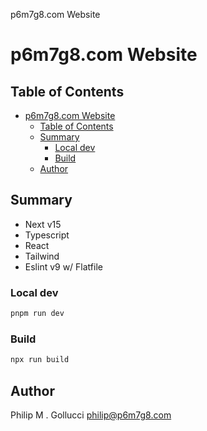 p6m7g8.com Website

# p6m7g8.com Website

## Table of Contents

- [p6m7g8.com Website](#p6m7g8com-website)
  - [Table of Contents](#table-of-contents)
  - [Summary](#summary)
    - [Local dev](#local-dev)
    - [Build](#build)
  - [Author](#author)

## Summary

- Next v15
- Typescript
- React
- Tailwind
- Eslint v9 w/ Flatfile

### Local dev

```bash
pnpm run dev
```

### Build

```bash
npx run build
```

## Author

Philip M . Gollucci <philip@p6m7g8.com>
